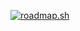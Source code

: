 [![roadmap.sh](https://roadmap.sh/card/tall/682b3540c0bc32867e696714?variant=dark&roadmaps=game-developer%2Cfrontend)](https://roadmap.sh)
